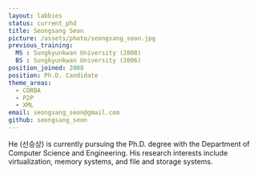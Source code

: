 ```yaml
---
layout: labbies
status: current_phd
title: Seongsang Seon
picture: /assets/photo/seongsang_seon.jpg
previous_training:
  MS : Sungkyunkwan University (2008)
  BS : Sungkyunkwan University (2006)
position_joined: 2008
position: Ph.D. Candidate
theme_areas:
  - CORBA
  - P2P
  - XML
email: seongsang_seon@gmail.com
github: seongsang_seon
---
```


He (선승상) is currently pursuing the Ph.D. degree with the Department of Computer Science and Engineering. His research interests include virtualization, memory systems, and file and storage systems. 
